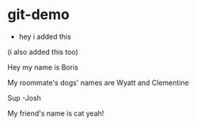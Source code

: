 # git-demo

* hey i added this

(i also added this too)

Hey my name is Boris

My roommate's dogs' names are Wyatt and Clementine

Sup
-Josh

My friend's name is cat yeah! 

